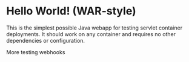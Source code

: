 Hello World! (WAR-style)
===============

This is the simplest possible Java webapp for testing servlet container deployments.  It should work on any container and requires no other dependencies or configuration.

More testing webhooks
